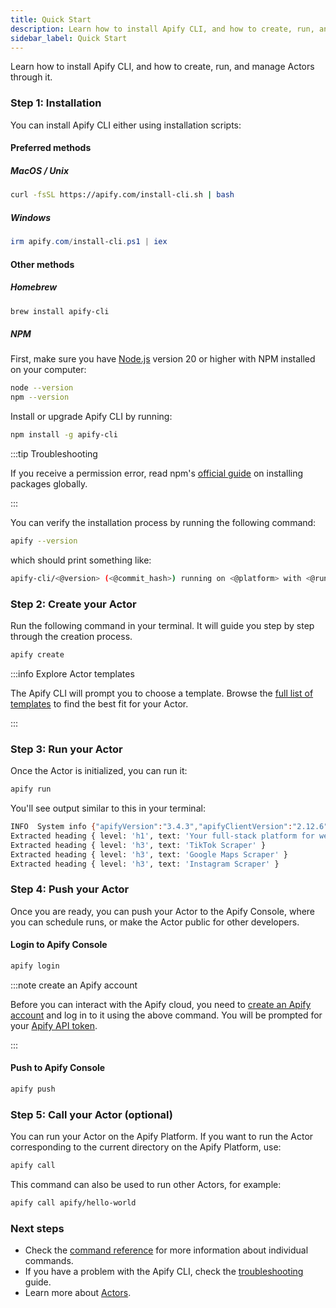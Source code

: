 ```yaml
---
title: Quick Start
description: Learn how to install Apify CLI, and how to create, run, and manage Actors through it.
sidebar_label: Quick Start
---
```


Learn how to install Apify CLI, and how to create, run, and manage Actors through it.

### Step 1: Installation

You can install Apify CLI either using installation scripts:

#### Preferred methods

##### MacOS / Unix

```bash showLineNumbers
curl -fsSL https://apify.com/install-cli.sh | bash
```

##### Windows

```powershell showLineNumbers
irm apify.com/install-cli.ps1 | iex
```

#### Other methods

##### Homebrew

```bash showLineNumbers
brew install apify-cli
```

##### NPM

First, make sure you have [Node.js](https://nodejs.org) version 20 or higher with NPM installed on your computer:

```bash showLineNumbers
node --version
npm --version
```

Install or upgrade Apify CLI by running:

```bash showLineNumbers
npm install -g apify-cli
```

:::tip Troubleshooting

If you receive a permission error, read npm's [official guide](https://docs.npmjs.com/resolving-eacces-permissions-errors-when-installing-packages-globally) on installing packages globally.

:::

You can verify the installation process by running the following command:

```bash showLineNumbers
apify --version
```

which should print something like:

```bash showLineNumbers
apify-cli/<@version> (<@commit_hash>) running on <@platform> with <@runtime>, installed via <@install_method>```
```

### Step 2: Create your Actor

Run the following command in your terminal. It will guide you step by step through the creation process.

```bash showLineNumbers
apify create
```

:::info Explore Actor templates

The Apify CLI will prompt you to choose a template. Browse the [full list of templates](https://apify.com/templates) to find the best fit for your Actor.

:::

### Step 3: Run your Actor

Once the Actor is initialized, you can run it:

```bash showLineNumbers
apify run
```

You'll see output similar to this in your terminal:

```bash
INFO  System info {"apifyVersion":"3.4.3","apifyClientVersion":"2.12.6","crawleeVersion":"3.13.10","osType":"Darwin","nodeVersion":"v22.17.0"}
Extracted heading { level: 'h1', text: 'Your full‑stack platform for web scraping' }
Extracted heading { level: 'h3', text: 'TikTok Scraper' }
Extracted heading { level: 'h3', text: 'Google Maps Scraper' }
Extracted heading { level: 'h3', text: 'Instagram Scraper' }
```

### Step 4: Push your Actor

Once you are ready, you can push your Actor to the Apify Console, where you can schedule runs, or make the Actor public for other developers.

#### Login to Apify Console

```bash showLineNumbers
apify login
```

:::note create an Apify account

Before you can interact with the Apify cloud, you need to [create an Apify account](https://console.apify.com/)
and log in to it using the above command. You will be prompted for
your [Apify API token](https://console.apify.com/settings/integrations).

:::

#### Push to Apify Console

```bash showLineNumbers
apify push
```

### Step 5: Call your Actor (optional)

You can run your Actor on the Apify Platform. If you want to run the Actor corresponding to the current directory on the Apify Platform, use:

```bash showLineNumbers
apify call
```

This command can also be used to run other Actors, for example:

```bash showLineNumbers
apify call apify/hello-world
```

### Next steps

- Check the [command reference](reference.md) for more information about individual commands.
- If you have a problem with the Apify CLI, check the [troubleshooting](troubleshooting.md) guide.
- Learn more about [Actors](/platform/actors).
